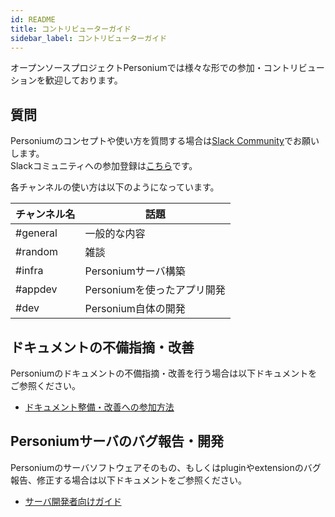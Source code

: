 ```yaml
---
id: README
title: コントリビューターガイド
sidebar_label: コントリビューターガイド
---
```


オープンソースプロジェクトPersoniumでは様々な形での参加・コントリビューションを歓迎しております。

## 質問

Personiumのコンセプトや使い方を質問する場合は[Slack Community](https://personium-io.slack.com/)でお願いします。  
Slackコミュニティへの参加登録は[こちら](https://bit.ly/Join_Personium_Slack)です。  

各チャンネルの使い方は以下のようになっています。

|チャンネル名|話題|
|----------|----|
|#general|一般的な内容|
|#random|雑談|
|#infra|Personiumサーバ構築|
|#appdev|Personiumを使ったアプリ開発|
|#dev|Personium自体の開発|

## ドキュメントの不備指摘・改善

Personiumのドキュメントの不備指摘・改善を行う場合は以下ドキュメントをご参照ください。

* [ドキュメント整備・改善への参加方法](../document-writer/README.md)

## Personiumサーバのバグ報告・開発

Personiumのサーバソフトウェアそのもの、もしくはpluginやextensionのバグ報告、修正する場合は以下ドキュメントをご参照ください。

* [サーバ開発者向けガイド](../software-developer/README.md)
